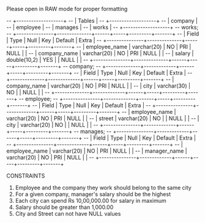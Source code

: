 Please open in RAW mode for proper formatting

-- +-------------------+
-- | Tables |
-- +-------------------+
-- | company           |
-- | employee          |
-- | manages           |
-- | works             |
-- +-------------------+
-- works;
-- +---------------+--------------+------+-----+---------+-------+
-- | Field         | Type         | Null | Key | Default | Extra |
-- +---------------+--------------+------+-----+---------+-------+
-- | employee_name | varchar(20)  | NO   | PRI | NULL    |       |
-- | company_name  | varchar(20)  | NO   | PRI | NULL    |       |
-- | salary        | double(10,2) | YES  |     | NULL    |       |
-- +---------------+--------------+------+-----+---------+-------+
-- company;
-- +--------------+-------------+------+-----+---------+-------+
-- | Field        | Type        | Null | Key | Default | Extra |
-- +--------------+-------------+------+-----+---------+-------+
-- | company_name | varchar(20) | NO   | PRI | NULL    |       |
-- | city         | varchar(30) | NO   |     | NULL    |       |
-- +--------------+-------------+------+-----+---------+-------+
-- employee;
-- +---------------+-------------+------+-----+---------+-------+
-- | Field         | Type        | Null | Key | Default | Extra |
-- +---------------+-------------+------+-----+---------+-------+
-- | employee_name | varchar(20) | NO   | PRI | NULL    |       |
-- | street        | varchar(20) | NO   |     | NULL    |       |
-- | city          | varchar(20) | NO   |     | NULL    |       |
-- +---------------+-------------+------+-----+---------+-------+
-- manages;
-- +---------------+-------------+------+-----+---------+-------+
-- | Field         | Type        | Null | Key | Default | Extra |
-- +---------------+-------------+------+-----+---------+-------+
-- | employee_name | varchar(20) | NO   | PRI | NULL    |       |
-- | manager_name  | varchar(20) | NO   | PRI | NULL    |       |
-- +---------------+-------------+------+-----+---------+-------+

CONSTRAINTS
1. Employee and the company they work should belong to the same city
2. For a given company, manager's salary should be the highest
3. Each city can spend Rs 10,00,000.00 for salary in maximum
4. Salary should be greater than 1,000.00
5. City and Street can not have NULL values

